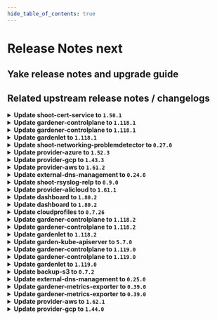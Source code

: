 ```yaml
---
hide_table_of_contents: true
---
```


# Release Notes next

## Yake release notes and upgrade guide

## Related upstream release notes / changelogs


<details>
<summary><b>Update shoot-cert-service to <code>1.50.1</code></b></summary>

# [gardener/gardener-extension-shoot-cert-service]

## 🐛 Bug Fixes

- `[USER]` Fix lookup of referenced secret for custom issuer in shoot manifest with `privateKeySecretName` specified. by `Martin Weindel <martin.weindel@sap.com>` [$282b42a2fc03b79fa1161fd3ff5a31894f72a801]

## Helm Charts
- shoot-cert-service: `europe-docker.pkg.dev/gardener-project/releases/charts/gardener/extensions/shoot-cert-service:v1.50.1`
## Container (OCI) Images
- gardener-extension-shoot-cert-service: `europe-docker.pkg.dev/gardener-project/releases/gardener/extensions/shoot-cert-service:v1.50.1`


</details>

<details>
<summary><b>Update gardener-controlplane to <code>1.118.1</code></b></summary>

# [gardener/gardener]

## 🐛 Bug Fixes

- `[OPERATOR]` Fix a regression that prevented the cache Prometheus in a Gardener managed seed from scraping the cadvisor and kubelet metrics of the seed nodes, and hence the shoot control plane Plutono dashboards could not show e.g. the CPU usage of the control plane components. (part 2) by @istvanballok [#12049]
- `[OPERATOR]` An issue preventing vpa-updater to patch events when recording eviction event on VerticalPodAutoscaler resource is now fixed. by @ialidzhikov [#12035]
## 🏃 Others

- `[DEPENDENCY]` The following dependencies have been updated:  
  - `gardener/dashboard` from `1.80.0` to `1.80.1`. [Release Notes](https://redirect.github.com/gardener/dashboard/releases/tag/1.80.1) by @gardener-ci-robot [#12042]

## Helm Charts
- controlplane: `europe-docker.pkg.dev/gardener-project/releases/charts/gardener/controlplane:v1.118.1`
- gardenlet: `europe-docker.pkg.dev/gardener-project/releases/charts/gardener/gardenlet:v1.118.1`
- operator: `europe-docker.pkg.dev/gardener-project/releases/charts/gardener/operator:v1.118.1`
- resource-manager: `europe-docker.pkg.dev/gardener-project/releases/charts/gardener/resource-manager:v1.118.1`
## Container (OCI) Images
- admission-controller: `europe-docker.pkg.dev/gardener-project/releases/gardener/admission-controller:v1.118.1`
- apiserver: `europe-docker.pkg.dev/gardener-project/releases/gardener/apiserver:v1.118.1`
- controller-manager: `europe-docker.pkg.dev/gardener-project/releases/gardener/controller-manager:v1.118.1`
- gardenlet: `europe-docker.pkg.dev/gardener-project/releases/gardener/gardenlet:v1.118.1`
- node-agent: `europe-docker.pkg.dev/gardener-project/releases/gardener/node-agent:v1.118.1`
- operator: `europe-docker.pkg.dev/gardener-project/releases/gardener/operator:v1.118.1`
- resource-manager: `europe-docker.pkg.dev/gardener-project/releases/gardener/resource-manager:v1.118.1`
- scheduler: `europe-docker.pkg.dev/gardener-project/releases/gardener/scheduler:v1.118.1`


</details>

<details>
<summary><b>Update gardener-controlplane to <code>1.118.1</code></b></summary>

# [gardener/gardener]

## 🐛 Bug Fixes

- `[OPERATOR]` Fix a regression that prevented the cache Prometheus in a Gardener managed seed from scraping the cadvisor and kubelet metrics of the seed nodes, and hence the shoot control plane Plutono dashboards could not show e.g. the CPU usage of the control plane components. (part 2) by @istvanballok [#12049]
- `[OPERATOR]` An issue preventing vpa-updater to patch events when recording eviction event on VerticalPodAutoscaler resource is now fixed. by @ialidzhikov [#12035]
## 🏃 Others

- `[DEPENDENCY]` The following dependencies have been updated:  
  - `gardener/dashboard` from `1.80.0` to `1.80.1`. [Release Notes](https://redirect.github.com/gardener/dashboard/releases/tag/1.80.1) by @gardener-ci-robot [#12042]

## Helm Charts
- controlplane: `europe-docker.pkg.dev/gardener-project/releases/charts/gardener/controlplane:v1.118.1`
- gardenlet: `europe-docker.pkg.dev/gardener-project/releases/charts/gardener/gardenlet:v1.118.1`
- operator: `europe-docker.pkg.dev/gardener-project/releases/charts/gardener/operator:v1.118.1`
- resource-manager: `europe-docker.pkg.dev/gardener-project/releases/charts/gardener/resource-manager:v1.118.1`
## Container (OCI) Images
- admission-controller: `europe-docker.pkg.dev/gardener-project/releases/gardener/admission-controller:v1.118.1`
- apiserver: `europe-docker.pkg.dev/gardener-project/releases/gardener/apiserver:v1.118.1`
- controller-manager: `europe-docker.pkg.dev/gardener-project/releases/gardener/controller-manager:v1.118.1`
- gardenlet: `europe-docker.pkg.dev/gardener-project/releases/gardener/gardenlet:v1.118.1`
- node-agent: `europe-docker.pkg.dev/gardener-project/releases/gardener/node-agent:v1.118.1`
- operator: `europe-docker.pkg.dev/gardener-project/releases/gardener/operator:v1.118.1`
- resource-manager: `europe-docker.pkg.dev/gardener-project/releases/gardener/resource-manager:v1.118.1`
- scheduler: `europe-docker.pkg.dev/gardener-project/releases/gardener/scheduler:v1.118.1`


</details>

<details>
<summary><b>Update gardenlet to <code>1.118.1</code></b></summary>

# [gardener/gardener]

## 🐛 Bug Fixes

- `[OPERATOR]` Fix a regression that prevented the cache Prometheus in a Gardener managed seed from scraping the cadvisor and kubelet metrics of the seed nodes, and hence the shoot control plane Plutono dashboards could not show e.g. the CPU usage of the control plane components. (part 2) by @istvanballok [#12049]
- `[OPERATOR]` An issue preventing vpa-updater to patch events when recording eviction event on VerticalPodAutoscaler resource is now fixed. by @ialidzhikov [#12035]
## 🏃 Others

- `[DEPENDENCY]` The following dependencies have been updated:  
  - `gardener/dashboard` from `1.80.0` to `1.80.1`. [Release Notes](https://redirect.github.com/gardener/dashboard/releases/tag/1.80.1) by @gardener-ci-robot [#12042]

## Helm Charts
- controlplane: `europe-docker.pkg.dev/gardener-project/releases/charts/gardener/controlplane:v1.118.1`
- gardenlet: `europe-docker.pkg.dev/gardener-project/releases/charts/gardener/gardenlet:v1.118.1`
- operator: `europe-docker.pkg.dev/gardener-project/releases/charts/gardener/operator:v1.118.1`
- resource-manager: `europe-docker.pkg.dev/gardener-project/releases/charts/gardener/resource-manager:v1.118.1`
## Container (OCI) Images
- admission-controller: `europe-docker.pkg.dev/gardener-project/releases/gardener/admission-controller:v1.118.1`
- apiserver: `europe-docker.pkg.dev/gardener-project/releases/gardener/apiserver:v1.118.1`
- controller-manager: `europe-docker.pkg.dev/gardener-project/releases/gardener/controller-manager:v1.118.1`
- gardenlet: `europe-docker.pkg.dev/gardener-project/releases/gardener/gardenlet:v1.118.1`
- node-agent: `europe-docker.pkg.dev/gardener-project/releases/gardener/node-agent:v1.118.1`
- operator: `europe-docker.pkg.dev/gardener-project/releases/gardener/operator:v1.118.1`
- resource-manager: `europe-docker.pkg.dev/gardener-project/releases/gardener/resource-manager:v1.118.1`
- scheduler: `europe-docker.pkg.dev/gardener-project/releases/gardener/scheduler:v1.118.1`


</details>

<details>
<summary><b>Update shoot-networking-problemdetector to <code>0.27.0</code></b></summary>

# [gardener/gardener-extension-shoot-networking-problemdetector]

## ✨ New Features

- `[USER]` Containers, which do not require privilege escalations, now forbid privilege escalations explicitly. by @georgibaltiev [#209]
## 🏃 Others

- `[OPERATOR]` Bumps github.com/gardener/gardener from 1.106.0 to 1.107.0. by @dependabot[bot] [#192]
- `[OPERATOR]` Add `patch` verb for the `gardener-extension-heartbeat` resource in the RBAC rules by @MartinWeindel [#234]
- `[OPERATOR]` Dashboard shows now additional IPv6 metrics for dual-stack clusters.  by @axel7born [#240]
- `[OPERATOR]` `RBAC` resources now explicitly state `resources` and `verbs`, replaced use of wildcards `*`. by @georgibaltiev [#228]
- `[OPERATOR]` Bumps github.com/gardener/gardener from 1.109.0 to 1.110.0. by @dependabot[bot] [#200]
- `[OPERATOR]` Update base image from `debian11` to `debian12`. by @MartinWeindel [#230]
- `[OPERATOR]` The legacy method of providing monitoring configuration via `ConfigMap`s labeled with `extensions.gardener.cloud/configuration=monitoring` has been removed. The extension does now only uses the [new contract](https://github.com/gardener/gardener/blob/v1.101.1/docs/extensions/logging-and-monitoring.md#monitoring) for providing monitoring configuration. Before upgrading to this version of the extension, make sure that the deployed Gardener version supports the [new monitoring contract](https://github.com/gardener/gardener/blob/v1.101.1/docs/extensions/logging-and-monitoring.md#monitoring). by @RadaBDimitrova [#232]
- `[OPERATOR]` Bumps github.com/gardener/gardener from 1.107.0 to 1.108.0. by @dependabot[bot] [#196]
- `[OPERATOR]` `extension-shoot-netwroking-problemdetector` no longer supports Shoots with Кubernetes version <= 1.26. by @RadaBDimitrova [#190]
- `[OPERATOR]` Bumps github.com/gardener/gardener from 1.108.0 to 1.109.0. by @dependabot[bot] [#198]
- `[OPERATOR]` The health check controller was previously checking the health of ManagedResources `extension-shoot-networking-problemdetector-controller-shoot` and `extension-shoot-networking-problemdetector-agent-shoot`. This was redundant as gardenlet already checks and reports the health of ManagedResources with class `shoot` - see https://github.com/gardener/gardener/pull/7462. The health check controller of the extension is adapted to check the health of ManagedResource `extension-shoot-networking-problemdetector-controller-seed`. by @RadaBDimitrova [#214]
- `[OPERATOR]` Bumps golang from 1.23.2 to 1.23.3. by @dependabot[bot] [#193]

## Helm Charts
- shoot-networking-problemdetector: `europe-docker.pkg.dev/gardener-project/releases/charts/gardener/extensions/shoot-networking-problemdetector:v0.27.0`
## Container (OCI) Images
- gardener-extension-shoot-networking-problemdetector: `europe-docker.pkg.dev/gardener-project/releases/gardener/extensions/shoot-networking-problemdetector:v0.27.0`


</details>

<details>
<summary><b>Update provider-azure to <code>1.52.3</code></b></summary>

# [gardener/machine-controller-manager]

## ✨ New Features

- `[OPERATOR]` Machine Controller Manager now supports a new machine deployment strategy called InPlaceUpdate. by @acumino [gardener/machine-controller-manager#973]
## 🐛 Bug Fixes

- `[OPERATOR]` A new termination queue to handle machines scheduled for deletion introduced to separate creation requests from deletion by @takoverflow [gardener/machine-controller-manager#964]
- `[OPERATOR]` machine-controller-manager version, and build information are printed at startup. by @renormalize [gardener/machine-controller-manager#985]
## 🏃 Others

- `[OPERATOR]` Integration test framework enhancements for resource and process cleanup by @takoverflow [gardener/machine-controller-manager#968]
- `[OPERATOR]` Resource exhaustion on machine creation results in a longer retry period by @takoverflow [gardener/machine-controller-manager#981]

## Helm Charts
- admission-azure-application: `europe-docker.pkg.dev/gardener-project/releases/charts/gardener/extensions/admission-azure-application:v1.52.3`
- admission-azure-runtime: `europe-docker.pkg.dev/gardener-project/releases/charts/gardener/extensions/admission-azure-runtime:v1.52.3`
- provider-azure: `europe-docker.pkg.dev/gardener-project/releases/charts/gardener/extensions/provider-azure:v1.52.3`
## Container (OCI) Images
- gardener-extension-admission-azure: `europe-docker.pkg.dev/gardener-project/releases/gardener/extensions/admission-azure:v1.52.3`
- gardener-extension-provider-azure: `europe-docker.pkg.dev/gardener-project/releases/gardener/extensions/provider-azure:v1.52.3`


</details>

<details>
<summary><b>Update provider-gcp to <code>1.43.3</code></b></summary>

# [gardener/machine-controller-manager]

## ✨ New Features

- `[OPERATOR]` Machine Controller Manager now supports a new machine deployment strategy called InPlaceUpdate. by @acumino [gardener/machine-controller-manager#973]
## 🐛 Bug Fixes

- `[OPERATOR]` A new termination queue to handle machines scheduled for deletion introduced to separate creation requests from deletion by @takoverflow [gardener/machine-controller-manager#964]
- `[OPERATOR]` machine-controller-manager version, and build information are printed at startup. by @renormalize [gardener/machine-controller-manager#985]
## 🏃 Others

- `[OPERATOR]` Integration test framework enhancements for resource and process cleanup by @takoverflow [gardener/machine-controller-manager#968]
- `[OPERATOR]` Resource exhaustion on machine creation results in a longer retry period by @takoverflow [gardener/machine-controller-manager#981]
# [gardener/machine-controller-manager-provider-gcp]

## 📰 Noteworthy

- `[DEVELOPER]` Golang version updated to `1.24.1` by @aaronfern [gardener/machine-controller-manager-provider-gcp#145]
- `[OPERATOR]` The `gardener/machine-controller-manager` dependency has been updated to `v0.57.1`. [Release Notes](https://github.com/gardener/machine-controller-manager/releases/tag/v0.57.1) by @aaronfern [gardener/machine-controller-manager-provider-gcp#144]

## Helm Charts
- admission-gcp-application: `europe-docker.pkg.dev/gardener-project/releases/charts/gardener/extensions/admission-gcp-application:v1.43.3`
- admission-gcp-runtime: `europe-docker.pkg.dev/gardener-project/releases/charts/gardener/extensions/admission-gcp-runtime:v1.43.3`
- provider-gcp: `europe-docker.pkg.dev/gardener-project/releases/charts/gardener/extensions/provider-gcp:v1.43.3`
## Container (OCI) Images
- gardener-extension-admission-gcp: `europe-docker.pkg.dev/gardener-project/releases/gardener/extensions/admission-gcp:v1.43.3`
- gardener-extension-provider-gcp: `europe-docker.pkg.dev/gardener-project/releases/gardener/extensions/provider-gcp:v1.43.3`


</details>

<details>
<summary><b>Update provider-aws to <code>1.61.2</code></b></summary>

# [gardener/machine-controller-manager]

## ✨ New Features

- `[OPERATOR]` Machine Controller Manager now supports a new machine deployment strategy called InPlaceUpdate. by @acumino [gardener/machine-controller-manager#973]
## 🐛 Bug Fixes

- `[OPERATOR]` machine-controller-manager version, and build information are printed at startup. by @renormalize [gardener/machine-controller-manager#985]
- `[OPERATOR]` A new termination queue to handle machines scheduled for deletion introduced to separate creation requests from deletion by @takoverflow [gardener/machine-controller-manager#964]
## 🏃 Others

- `[OPERATOR]` Resource exhaustion on machine creation results in a longer retry period by @takoverflow [gardener/machine-controller-manager#981]
- `[OPERATOR]` Integration test framework enhancements for resource and process cleanup by @takoverflow [gardener/machine-controller-manager#968]

## Helm Charts
- admission-aws-application: `europe-docker.pkg.dev/gardener-project/releases/charts/gardener/extensions/admission-aws-application:v1.61.2`
- admission-aws-runtime: `europe-docker.pkg.dev/gardener-project/releases/charts/gardener/extensions/admission-aws-runtime:v1.61.2`
- provider-aws: `europe-docker.pkg.dev/gardener-project/releases/charts/gardener/extensions/provider-aws:v1.61.2`
## Container (OCI) Images
- gardener-extension-admission-aws: `europe-docker.pkg.dev/gardener-project/releases/gardener/extensions/admission-aws:v1.61.2`
- gardener-extension-provider-aws: `europe-docker.pkg.dev/gardener-project/releases/gardener/extensions/provider-aws:v1.61.2`


</details>

<details>
<summary><b>Update external-dns-management to <code>0.24.0</code></b></summary>

# [gardener/external-dns-management]

## 🏃 Others

- `[OPERATOR]` `DNSOwner` resources are now completely ignored by @MartinWeindel [#446]

## Helm Charts
- dns-controller-manager: `europe-docker.pkg.dev/gardener-project/releases/charts/dns-controller-manager:v0.24.0`
## Container (OCI) Images
- dns-controller-manager: `europe-docker.pkg.dev/gardener-project/releases/dns-controller-manager:v0.24.0`


</details>

<details>
<summary><b>Update shoot-rsyslog-relp to <code>0.9.0</code></b></summary>

# [gardener/gardener-extension-shoot-rsyslog-relp]

## ⚠️ Breaking Changes

- `[OPERATOR]` The type of the `imageVectorOverwrite` value is changed from string to object. by @ialidzhikov [#260]
## 🏃 Others

- `[OPERATOR]` Update base image from `debian11` to `debian12`. by @MartinWeindel [#264]
- `[OPERATOR]` The RBAC is now reduced to only the required resources and verbs. by @plkokanov [#266]

## Helm Charts
- shoot-rsyslog-relp-admission-application: `europe-docker.pkg.dev/gardener-project/releases/charts/gardener/extensions/shoot-rsyslog-relp-admission-application:v0.9.0`
- shoot-rsyslog-relp-admission-runtime: `europe-docker.pkg.dev/gardener-project/releases/charts/gardener/extensions/shoot-rsyslog-relp-admission-runtime:v0.9.0`
- shoot-rsyslog-relp: `europe-docker.pkg.dev/gardener-project/releases/charts/gardener/extensions/shoot-rsyslog-relp:v0.9.0`
## Container (OCI) Images
- gardener-extension-shoot-rsyslog-relp-admission: `europe-docker.pkg.dev/gardener-project/releases/gardener/extensions/shoot-rsyslog-relp-admission:v0.9.0`
- gardener-extension-shoot-rsyslog-relp: `europe-docker.pkg.dev/gardener-project/releases/gardener/extensions/shoot-rsyslog-relp:v0.9.0`


</details>

<details>
<summary><b>Update provider-alicloud to <code>1.61.1</code></b></summary>

# [gardener/gardener-extension-provider-alicloud]

## 🐛 Bug Fixes

- `[OPERATOR]` A bug was fixed which caused `BackupBucket`s to fail in reconciliation when the referenced secret did not contain a `credentialsFile` field. by @ialidzhikov [#789]

## Helm Charts
- admission-alicloud-application: `europe-docker.pkg.dev/gardener-project/releases/charts/gardener/extensions/admission-alicloud-application:v1.61.1`
- admission-alicloud-runtime: `europe-docker.pkg.dev/gardener-project/releases/charts/gardener/extensions/admission-alicloud-runtime:v1.61.1`
- provider-alicloud: `europe-docker.pkg.dev/gardener-project/releases/charts/gardener/extensions/provider-alicloud:v1.61.1`
## Container (OCI) Images
- gardener-extension-admission-alicloud: `europe-docker.pkg.dev/gardener-project/releases/gardener/extensions/admission-alicloud:v1.61.1`
- gardener-extension-provider-alicloud: `europe-docker.pkg.dev/gardener-project/releases/gardener/extensions/provider-alicloud:v1.61.1`


</details>

<details>
<summary><b>Update dashboard to <code>1.80.2</code></b></summary>

# [gardener/dashboard]

## 🐛 Bug Fixes

- `[USER]` Lazy rendering was not functioning correctly in some scenarios, leading to performance issues with large cluster lists by @grolu [#2442]

## Container (OCI) Images
- gardener-dashboard: `europe-docker.pkg.dev/gardener-project/releases/gardener/dashboard:1.80.2`


</details>

<details>
<summary><b>Update dashboard to <code>1.80.2</code></b></summary>

# [gardener/dashboard]

## 🐛 Bug Fixes

- `[USER]` Lazy rendering was not functioning correctly in some scenarios, leading to performance issues with large cluster lists by @grolu [#2442]

## Container (OCI) Images
- gardener-dashboard: `europe-docker.pkg.dev/gardener-project/releases/gardener/dashboard:1.80.2`


</details>

<details>
<summary><b>Update cloudprofiles to <code>0.7.26</code></b></summary>

**Full Changelog**: https://github.com/gardener-community/cloudprofiles/compare/0.7.25...0.7.26

</details>

<details>
<summary><b>Update gardener-controlplane to <code>1.118.2</code></b></summary>

# [gardener/gardener]

## 🐛 Bug Fixes

- `[OPERATOR]` A bug preventing the `system:serviceaccount:kube-system:gardener-internal` service account, used by `gardener-operator`, to label restricted resources was fixed. by @dimityrmirchev [#12063]
## 🏃 Others

- `[OPERATOR]` Annotations and labels are now ignored when creating referenced resources in the shoot control plane namespaces in seed clusters. by @rfranzke [#12064]
- `[OPERATOR]` Set minAllowed CPU to `150m` for prometheus-shoot to avoid frequent evictions by @voelzmo [#12069]
- `[OPERATOR]` A new check ensures that only owners and project members with a UAM role are allowed to modify the project owner. by @timuthy [#12082]
- `[OPERATOR]` It is now ensured that extension admission webhooks have validated `WorkloadIdentity`s/`Secret`s referenced in `Shoot`s. by @rfranzke [#12075]
- `[DEPENDENCY]` The following dependencies have been updated:  
  - `gardener/dashboard` from `1.80.1` to `1.80.2`. [Release Notes](https://redirect.github.com/gardener/dashboard/releases/tag/1.80.2) by @gardener-ci-robot [#12120]
- `[DEVELOPER]` The `admission-local` deployment was fixed to work with KinD based test setup. by @timuthy [#12106]

## Helm Charts
- controlplane: `europe-docker.pkg.dev/gardener-project/releases/charts/gardener/controlplane:v1.118.2`
- gardenlet: `europe-docker.pkg.dev/gardener-project/releases/charts/gardener/gardenlet:v1.118.2`
- operator: `europe-docker.pkg.dev/gardener-project/releases/charts/gardener/operator:v1.118.2`
- resource-manager: `europe-docker.pkg.dev/gardener-project/releases/charts/gardener/resource-manager:v1.118.2`
## Container (OCI) Images
- admission-controller: `europe-docker.pkg.dev/gardener-project/releases/gardener/admission-controller:v1.118.2`
- apiserver: `europe-docker.pkg.dev/gardener-project/releases/gardener/apiserver:v1.118.2`
- controller-manager: `europe-docker.pkg.dev/gardener-project/releases/gardener/controller-manager:v1.118.2`
- gardenlet: `europe-docker.pkg.dev/gardener-project/releases/gardener/gardenlet:v1.118.2`
- node-agent: `europe-docker.pkg.dev/gardener-project/releases/gardener/node-agent:v1.118.2`
- operator: `europe-docker.pkg.dev/gardener-project/releases/gardener/operator:v1.118.2`
- resource-manager: `europe-docker.pkg.dev/gardener-project/releases/gardener/resource-manager:v1.118.2`
- scheduler: `europe-docker.pkg.dev/gardener-project/releases/gardener/scheduler:v1.118.2`


</details>

<details>
<summary><b>Update gardener-controlplane to <code>1.118.2</code></b></summary>

# [gardener/gardener]

## 🐛 Bug Fixes

- `[OPERATOR]` A bug preventing the `system:serviceaccount:kube-system:gardener-internal` service account, used by `gardener-operator`, to label restricted resources was fixed. by @dimityrmirchev [#12063]
## 🏃 Others

- `[OPERATOR]` Annotations and labels are now ignored when creating referenced resources in the shoot control plane namespaces in seed clusters. by @rfranzke [#12064]
- `[OPERATOR]` Set minAllowed CPU to `150m` for prometheus-shoot to avoid frequent evictions by @voelzmo [#12069]
- `[OPERATOR]` A new check ensures that only owners and project members with a UAM role are allowed to modify the project owner. by @timuthy [#12082]
- `[OPERATOR]` It is now ensured that extension admission webhooks have validated `WorkloadIdentity`s/`Secret`s referenced in `Shoot`s. by @rfranzke [#12075]
- `[DEPENDENCY]` The following dependencies have been updated:  
  - `gardener/dashboard` from `1.80.1` to `1.80.2`. [Release Notes](https://redirect.github.com/gardener/dashboard/releases/tag/1.80.2) by @gardener-ci-robot [#12120]
- `[DEVELOPER]` The `admission-local` deployment was fixed to work with KinD based test setup. by @timuthy [#12106]

## Helm Charts
- controlplane: `europe-docker.pkg.dev/gardener-project/releases/charts/gardener/controlplane:v1.118.2`
- gardenlet: `europe-docker.pkg.dev/gardener-project/releases/charts/gardener/gardenlet:v1.118.2`
- operator: `europe-docker.pkg.dev/gardener-project/releases/charts/gardener/operator:v1.118.2`
- resource-manager: `europe-docker.pkg.dev/gardener-project/releases/charts/gardener/resource-manager:v1.118.2`
## Container (OCI) Images
- admission-controller: `europe-docker.pkg.dev/gardener-project/releases/gardener/admission-controller:v1.118.2`
- apiserver: `europe-docker.pkg.dev/gardener-project/releases/gardener/apiserver:v1.118.2`
- controller-manager: `europe-docker.pkg.dev/gardener-project/releases/gardener/controller-manager:v1.118.2`
- gardenlet: `europe-docker.pkg.dev/gardener-project/releases/gardener/gardenlet:v1.118.2`
- node-agent: `europe-docker.pkg.dev/gardener-project/releases/gardener/node-agent:v1.118.2`
- operator: `europe-docker.pkg.dev/gardener-project/releases/gardener/operator:v1.118.2`
- resource-manager: `europe-docker.pkg.dev/gardener-project/releases/gardener/resource-manager:v1.118.2`
- scheduler: `europe-docker.pkg.dev/gardener-project/releases/gardener/scheduler:v1.118.2`


</details>

<details>
<summary><b>Update gardenlet to <code>1.118.2</code></b></summary>

# [gardener/gardener]

## 🐛 Bug Fixes

- `[OPERATOR]` A bug preventing the `system:serviceaccount:kube-system:gardener-internal` service account, used by `gardener-operator`, to label restricted resources was fixed. by @dimityrmirchev [#12063]
## 🏃 Others

- `[OPERATOR]` Annotations and labels are now ignored when creating referenced resources in the shoot control plane namespaces in seed clusters. by @rfranzke [#12064]
- `[OPERATOR]` Set minAllowed CPU to `150m` for prometheus-shoot to avoid frequent evictions by @voelzmo [#12069]
- `[OPERATOR]` A new check ensures that only owners and project members with a UAM role are allowed to modify the project owner. by @timuthy [#12082]
- `[OPERATOR]` It is now ensured that extension admission webhooks have validated `WorkloadIdentity`s/`Secret`s referenced in `Shoot`s. by @rfranzke [#12075]
- `[DEPENDENCY]` The following dependencies have been updated:  
  - `gardener/dashboard` from `1.80.1` to `1.80.2`. [Release Notes](https://redirect.github.com/gardener/dashboard/releases/tag/1.80.2) by @gardener-ci-robot [#12120]
- `[DEVELOPER]` The `admission-local` deployment was fixed to work with KinD based test setup. by @timuthy [#12106]

## Helm Charts
- controlplane: `europe-docker.pkg.dev/gardener-project/releases/charts/gardener/controlplane:v1.118.2`
- gardenlet: `europe-docker.pkg.dev/gardener-project/releases/charts/gardener/gardenlet:v1.118.2`
- operator: `europe-docker.pkg.dev/gardener-project/releases/charts/gardener/operator:v1.118.2`
- resource-manager: `europe-docker.pkg.dev/gardener-project/releases/charts/gardener/resource-manager:v1.118.2`
## Container (OCI) Images
- admission-controller: `europe-docker.pkg.dev/gardener-project/releases/gardener/admission-controller:v1.118.2`
- apiserver: `europe-docker.pkg.dev/gardener-project/releases/gardener/apiserver:v1.118.2`
- controller-manager: `europe-docker.pkg.dev/gardener-project/releases/gardener/controller-manager:v1.118.2`
- gardenlet: `europe-docker.pkg.dev/gardener-project/releases/gardener/gardenlet:v1.118.2`
- node-agent: `europe-docker.pkg.dev/gardener-project/releases/gardener/node-agent:v1.118.2`
- operator: `europe-docker.pkg.dev/gardener-project/releases/gardener/operator:v1.118.2`
- resource-manager: `europe-docker.pkg.dev/gardener-project/releases/gardener/resource-manager:v1.118.2`
- scheduler: `europe-docker.pkg.dev/gardener-project/releases/gardener/scheduler:v1.118.2`


</details>

<details>
<summary><b>Update garden-kube-apiserver to <code>5.7.0</code></b></summary>

**Full Changelog**: https://github.com/gardener-community/garden-kube-apiserver/compare/v5.6.2...v5.7.0

</details>

<details>
<summary><b>Update gardener-controlplane to <code>1.119.0</code></b></summary>

# [gardener/gardener]

## ⚠️ Breaking Changes

- `[OPERATOR]` The already deprecated `autoscaling.k8s.io/v1beta2` API version is no longer served. Before upgrading to this version of Gardener, make sure that all components use the `autoscaling.k8s.io/v1` API version for managing VerticalPodAutoscaler resources. by @ialidzhikov [#11840]
- `[OPERATOR]` The support for the already deprecated `shoot.gardener.cloud/managed-seed-api-server` annotation is now removed. Instead, consider enabling high availability for the ManagedSeed's Shoot control plane. by @ialidzhikov [#11838]
- `[USER]` The already deprecated `autoscaling.k8s.io/v1beta2` API version is no longer served. Instead, use the `autoscaling.k8s.io/v1` API version for managing VerticalPodAutoscaler resources. by @ialidzhikov [#11840]
## 📰 Noteworthy

- `[USER]` The `spec.kubernetes.kubeAPIServer.enableAnonymousAuthentication` field in the `Shoot` API is deprecated and will be removed in a future release. Before removal, it will be forbidden to set the field when using a future Kubernetes version that graduates the feature gate `AnonymousAuthConfigurableEndpoints`. by @marc1404 [#11984]
- `[OPERATOR]` The `RemoveAPIServerProxyLegacyPort` feature gate has been promoted to beta and is now turned on by default. by @Wieneo [#11902]
## ✨ New Features

- `[OPERATOR]` `Garden.spec.virtualCluster.gardener.gardenerDashboard.ingress.enabled` can now be used to control whether the `gardener-operator` should deploy a `Ingress` resource for the dashboard. by @Wieneo [#12002]
- `[OPERATOR]` `Garden.spec.virtualCluster.gardener.gardenerDashboard.oidcConfig.certificateAuthoritySecretRef` can now be used to specify a secret containing a custom CA certificate for talking to the OIDC endpoint. The certificate must be stored under the `ca.crt` key. by @Wieneo [#11967]
- `[OPERATOR]` Gardener supports gardener-node-agent images built by [ko](https://github.com/ko-build/ko). by @timebertt [#12021]
- `[OPERATOR]` It is now possible forcing `gardener-operator` to re-deploy `gardenlet`s by annotating the responsible `seedmanagement.gardener.cloud/v1alpha1.Gardenlet` resource with `gardener.cloud/operation=force-redeploy`. Read all about it [here](https://github.com/gardener/gardener/tree/master/docs/deployment/deploy_gardenlet_via_operator.md#forceful-re-deployment). by @rfranzke [#11972]
## 🐛 Bug Fixes

- `[OPERATOR]` gardenlet's shoot-care controller : An issue causing gardenlet to report a misleading reason (`NodesScalingDown`) during rolling update of Shoot Nodes is now fixed. by @RadaBDimitrova [#11869]
- `[DEVELOPER]` Fix extension webhook registration for autonomous shoot clusters. by @ScheererJ [#12040]
## 🏃 Others

- `[OPERATOR]` The utilization of the VPN containers running in the seed is now improved by adapting their initial/static requests and by changing the corresponding VPA configuration:  
  - autoscaling is disabled for the `vpn-seed-server` and `openvpn-exporter` containers  
  - initial/static resource requests are reduced  
  - limits are removed  
  - `minAllowed` for the `envoy-proxy` container is removed by @axel7born [#12023]
- `[OPERATOR]` Remove sum for VPA Pod metrics in 'recommendations' dashboard by @voelzmo [#12057]
- `[OPERATOR]` Spreading Istio ingress-gateway pods across hosts is enforced only for zonal Istio deployments now. by @oliver-goetz [#12007]
- `[OPERATOR]` `kube-proxy` no longer fails its readiness probe in case the node is about to be deleted by `cluster-autoscaler`. by @ScheererJ [#12015]
- `[DEPENDENCY]` The following dependencies have been updated:  
  - `gcr.io/istio-release/pilot` from `1.25.2` to `1.25.3`.   
  - `gcr.io/istio-release/proxyv2` from `1.25.2` to `1.25.3`.   
  - `istio.io/api` from `v1.25.2` to `v1.25.3`.  by @gardener-ci-robot [#12074]
- `[DEPENDENCY]` The following dependencies have been updated:  
  - `envoyproxy/envoy` from `v1.34.0` to `v1.34.1`. [Release Notes](https://redirect.github.com/envoyproxy/envoy/releases/tag/v1.34.1) by @gardener-ci-robot [#12024]
## 📖 Documentation

- `[USER]` Dual-Stack Migration documentation now clearly states the precondition of overlay removal. by @ScheererJ [#12053]

## Helm Charts
- controlplane: `europe-docker.pkg.dev/gardener-project/releases/charts/gardener/controlplane:v1.119.0`
- gardenlet: `europe-docker.pkg.dev/gardener-project/releases/charts/gardener/gardenlet:v1.119.0`
- operator: `europe-docker.pkg.dev/gardener-project/releases/charts/gardener/operator:v1.119.0`
- resource-manager: `europe-docker.pkg.dev/gardener-project/releases/charts/gardener/resource-manager:v1.119.0`
## Container (OCI) Images
- admission-controller: `europe-docker.pkg.dev/gardener-project/releases/gardener/admission-controller:v1.119.0`
- apiserver: `europe-docker.pkg.dev/gardener-project/releases/gardener/apiserver:v1.119.0`
- controller-manager: `europe-docker.pkg.dev/gardener-project/releases/gardener/controller-manager:v1.119.0`
- gardenlet: `europe-docker.pkg.dev/gardener-project/releases/gardener/gardenlet:v1.119.0`
- node-agent: `europe-docker.pkg.dev/gardener-project/releases/gardener/node-agent:v1.119.0`
- operator: `europe-docker.pkg.dev/gardener-project/releases/gardener/operator:v1.119.0`
- resource-manager: `europe-docker.pkg.dev/gardener-project/releases/gardener/resource-manager:v1.119.0`
- scheduler: `europe-docker.pkg.dev/gardener-project/releases/gardener/scheduler:v1.119.0`


</details>

<details>
<summary><b>Update gardener-controlplane to <code>1.119.0</code></b></summary>

# [gardener/gardener]

## ⚠️ Breaking Changes

- `[OPERATOR]` The already deprecated `autoscaling.k8s.io/v1beta2` API version is no longer served. Before upgrading to this version of Gardener, make sure that all components use the `autoscaling.k8s.io/v1` API version for managing VerticalPodAutoscaler resources. by @ialidzhikov [#11840]
- `[OPERATOR]` The support for the already deprecated `shoot.gardener.cloud/managed-seed-api-server` annotation is now removed. Instead, consider enabling high availability for the ManagedSeed's Shoot control plane. by @ialidzhikov [#11838]
- `[USER]` The already deprecated `autoscaling.k8s.io/v1beta2` API version is no longer served. Instead, use the `autoscaling.k8s.io/v1` API version for managing VerticalPodAutoscaler resources. by @ialidzhikov [#11840]
## 📰 Noteworthy

- `[USER]` The `spec.kubernetes.kubeAPIServer.enableAnonymousAuthentication` field in the `Shoot` API is deprecated and will be removed in a future release. Before removal, it will be forbidden to set the field when using a future Kubernetes version that graduates the feature gate `AnonymousAuthConfigurableEndpoints`. by @marc1404 [#11984]
- `[OPERATOR]` The `RemoveAPIServerProxyLegacyPort` feature gate has been promoted to beta and is now turned on by default. by @Wieneo [#11902]
## ✨ New Features

- `[OPERATOR]` `Garden.spec.virtualCluster.gardener.gardenerDashboard.ingress.enabled` can now be used to control whether the `gardener-operator` should deploy a `Ingress` resource for the dashboard. by @Wieneo [#12002]
- `[OPERATOR]` `Garden.spec.virtualCluster.gardener.gardenerDashboard.oidcConfig.certificateAuthoritySecretRef` can now be used to specify a secret containing a custom CA certificate for talking to the OIDC endpoint. The certificate must be stored under the `ca.crt` key. by @Wieneo [#11967]
- `[OPERATOR]` Gardener supports gardener-node-agent images built by [ko](https://github.com/ko-build/ko). by @timebertt [#12021]
- `[OPERATOR]` It is now possible forcing `gardener-operator` to re-deploy `gardenlet`s by annotating the responsible `seedmanagement.gardener.cloud/v1alpha1.Gardenlet` resource with `gardener.cloud/operation=force-redeploy`. Read all about it [here](https://github.com/gardener/gardener/tree/master/docs/deployment/deploy_gardenlet_via_operator.md#forceful-re-deployment). by @rfranzke [#11972]
## 🐛 Bug Fixes

- `[OPERATOR]` gardenlet's shoot-care controller : An issue causing gardenlet to report a misleading reason (`NodesScalingDown`) during rolling update of Shoot Nodes is now fixed. by @RadaBDimitrova [#11869]
- `[DEVELOPER]` Fix extension webhook registration for autonomous shoot clusters. by @ScheererJ [#12040]
## 🏃 Others

- `[OPERATOR]` The utilization of the VPN containers running in the seed is now improved by adapting their initial/static requests and by changing the corresponding VPA configuration:  
  - autoscaling is disabled for the `vpn-seed-server` and `openvpn-exporter` containers  
  - initial/static resource requests are reduced  
  - limits are removed  
  - `minAllowed` for the `envoy-proxy` container is removed by @axel7born [#12023]
- `[OPERATOR]` Remove sum for VPA Pod metrics in 'recommendations' dashboard by @voelzmo [#12057]
- `[OPERATOR]` Spreading Istio ingress-gateway pods across hosts is enforced only for zonal Istio deployments now. by @oliver-goetz [#12007]
- `[OPERATOR]` `kube-proxy` no longer fails its readiness probe in case the node is about to be deleted by `cluster-autoscaler`. by @ScheererJ [#12015]
- `[DEPENDENCY]` The following dependencies have been updated:  
  - `gcr.io/istio-release/pilot` from `1.25.2` to `1.25.3`.   
  - `gcr.io/istio-release/proxyv2` from `1.25.2` to `1.25.3`.   
  - `istio.io/api` from `v1.25.2` to `v1.25.3`.  by @gardener-ci-robot [#12074]
- `[DEPENDENCY]` The following dependencies have been updated:  
  - `envoyproxy/envoy` from `v1.34.0` to `v1.34.1`. [Release Notes](https://redirect.github.com/envoyproxy/envoy/releases/tag/v1.34.1) by @gardener-ci-robot [#12024]
## 📖 Documentation

- `[USER]` Dual-Stack Migration documentation now clearly states the precondition of overlay removal. by @ScheererJ [#12053]

## Helm Charts
- controlplane: `europe-docker.pkg.dev/gardener-project/releases/charts/gardener/controlplane:v1.119.0`
- gardenlet: `europe-docker.pkg.dev/gardener-project/releases/charts/gardener/gardenlet:v1.119.0`
- operator: `europe-docker.pkg.dev/gardener-project/releases/charts/gardener/operator:v1.119.0`
- resource-manager: `europe-docker.pkg.dev/gardener-project/releases/charts/gardener/resource-manager:v1.119.0`
## Container (OCI) Images
- admission-controller: `europe-docker.pkg.dev/gardener-project/releases/gardener/admission-controller:v1.119.0`
- apiserver: `europe-docker.pkg.dev/gardener-project/releases/gardener/apiserver:v1.119.0`
- controller-manager: `europe-docker.pkg.dev/gardener-project/releases/gardener/controller-manager:v1.119.0`
- gardenlet: `europe-docker.pkg.dev/gardener-project/releases/gardener/gardenlet:v1.119.0`
- node-agent: `europe-docker.pkg.dev/gardener-project/releases/gardener/node-agent:v1.119.0`
- operator: `europe-docker.pkg.dev/gardener-project/releases/gardener/operator:v1.119.0`
- resource-manager: `europe-docker.pkg.dev/gardener-project/releases/gardener/resource-manager:v1.119.0`
- scheduler: `europe-docker.pkg.dev/gardener-project/releases/gardener/scheduler:v1.119.0`


</details>

<details>
<summary><b>Update gardenlet to <code>1.119.0</code></b></summary>

# [gardener/gardener]

## ⚠️ Breaking Changes

- `[OPERATOR]` The already deprecated `autoscaling.k8s.io/v1beta2` API version is no longer served. Before upgrading to this version of Gardener, make sure that all components use the `autoscaling.k8s.io/v1` API version for managing VerticalPodAutoscaler resources. by @ialidzhikov [#11840]
- `[OPERATOR]` The support for the already deprecated `shoot.gardener.cloud/managed-seed-api-server` annotation is now removed. Instead, consider enabling high availability for the ManagedSeed's Shoot control plane. by @ialidzhikov [#11838]
- `[USER]` The already deprecated `autoscaling.k8s.io/v1beta2` API version is no longer served. Instead, use the `autoscaling.k8s.io/v1` API version for managing VerticalPodAutoscaler resources. by @ialidzhikov [#11840]
## 📰 Noteworthy

- `[USER]` The `spec.kubernetes.kubeAPIServer.enableAnonymousAuthentication` field in the `Shoot` API is deprecated and will be removed in a future release. Before removal, it will be forbidden to set the field when using a future Kubernetes version that graduates the feature gate `AnonymousAuthConfigurableEndpoints`. by @marc1404 [#11984]
- `[OPERATOR]` The `RemoveAPIServerProxyLegacyPort` feature gate has been promoted to beta and is now turned on by default. by @Wieneo [#11902]
## ✨ New Features

- `[OPERATOR]` `Garden.spec.virtualCluster.gardener.gardenerDashboard.ingress.enabled` can now be used to control whether the `gardener-operator` should deploy a `Ingress` resource for the dashboard. by @Wieneo [#12002]
- `[OPERATOR]` `Garden.spec.virtualCluster.gardener.gardenerDashboard.oidcConfig.certificateAuthoritySecretRef` can now be used to specify a secret containing a custom CA certificate for talking to the OIDC endpoint. The certificate must be stored under the `ca.crt` key. by @Wieneo [#11967]
- `[OPERATOR]` Gardener supports gardener-node-agent images built by [ko](https://github.com/ko-build/ko). by @timebertt [#12021]
- `[OPERATOR]` It is now possible forcing `gardener-operator` to re-deploy `gardenlet`s by annotating the responsible `seedmanagement.gardener.cloud/v1alpha1.Gardenlet` resource with `gardener.cloud/operation=force-redeploy`. Read all about it [here](https://github.com/gardener/gardener/tree/master/docs/deployment/deploy_gardenlet_via_operator.md#forceful-re-deployment). by @rfranzke [#11972]
## 🐛 Bug Fixes

- `[OPERATOR]` gardenlet's shoot-care controller : An issue causing gardenlet to report a misleading reason (`NodesScalingDown`) during rolling update of Shoot Nodes is now fixed. by @RadaBDimitrova [#11869]
- `[DEVELOPER]` Fix extension webhook registration for autonomous shoot clusters. by @ScheererJ [#12040]
## 🏃 Others

- `[OPERATOR]` The utilization of the VPN containers running in the seed is now improved by adapting their initial/static requests and by changing the corresponding VPA configuration:  
  - autoscaling is disabled for the `vpn-seed-server` and `openvpn-exporter` containers  
  - initial/static resource requests are reduced  
  - limits are removed  
  - `minAllowed` for the `envoy-proxy` container is removed by @axel7born [#12023]
- `[OPERATOR]` Remove sum for VPA Pod metrics in 'recommendations' dashboard by @voelzmo [#12057]
- `[OPERATOR]` Spreading Istio ingress-gateway pods across hosts is enforced only for zonal Istio deployments now. by @oliver-goetz [#12007]
- `[OPERATOR]` `kube-proxy` no longer fails its readiness probe in case the node is about to be deleted by `cluster-autoscaler`. by @ScheererJ [#12015]
- `[DEPENDENCY]` The following dependencies have been updated:  
  - `gcr.io/istio-release/pilot` from `1.25.2` to `1.25.3`.   
  - `gcr.io/istio-release/proxyv2` from `1.25.2` to `1.25.3`.   
  - `istio.io/api` from `v1.25.2` to `v1.25.3`.  by @gardener-ci-robot [#12074]
- `[DEPENDENCY]` The following dependencies have been updated:  
  - `envoyproxy/envoy` from `v1.34.0` to `v1.34.1`. [Release Notes](https://redirect.github.com/envoyproxy/envoy/releases/tag/v1.34.1) by @gardener-ci-robot [#12024]
## 📖 Documentation

- `[USER]` Dual-Stack Migration documentation now clearly states the precondition of overlay removal. by @ScheererJ [#12053]

## Helm Charts
- controlplane: `europe-docker.pkg.dev/gardener-project/releases/charts/gardener/controlplane:v1.119.0`
- gardenlet: `europe-docker.pkg.dev/gardener-project/releases/charts/gardener/gardenlet:v1.119.0`
- operator: `europe-docker.pkg.dev/gardener-project/releases/charts/gardener/operator:v1.119.0`
- resource-manager: `europe-docker.pkg.dev/gardener-project/releases/charts/gardener/resource-manager:v1.119.0`
## Container (OCI) Images
- admission-controller: `europe-docker.pkg.dev/gardener-project/releases/gardener/admission-controller:v1.119.0`
- apiserver: `europe-docker.pkg.dev/gardener-project/releases/gardener/apiserver:v1.119.0`
- controller-manager: `europe-docker.pkg.dev/gardener-project/releases/gardener/controller-manager:v1.119.0`
- gardenlet: `europe-docker.pkg.dev/gardener-project/releases/gardener/gardenlet:v1.119.0`
- node-agent: `europe-docker.pkg.dev/gardener-project/releases/gardener/node-agent:v1.119.0`
- operator: `europe-docker.pkg.dev/gardener-project/releases/gardener/operator:v1.119.0`
- resource-manager: `europe-docker.pkg.dev/gardener-project/releases/gardener/resource-manager:v1.119.0`
- scheduler: `europe-docker.pkg.dev/gardener-project/releases/gardener/scheduler:v1.119.0`


</details>

<details>
<summary><b>Update backup-s3 to <code>0.7.2</code></b></summary>

## General Changes

* Release Helm OCI artifacts and revendor g/g v1.113. (#15) @Gerrit91


</details>

<details>
<summary><b>Update external-dns-management to <code>0.25.0</code></b></summary>

# [gardener/external-dns-management]

## ✨ New Features

- `[USER]` [alicloud-dns] Add support for weighted routing policy. More details see https://github.com/gardener/external-dns-management/tree/master/docs/alicloud-dns#routing-policy by @MartinWeindel [#461]
## 🐛 Bug Fixes

- `[USER]` Fix update of status for source `DNSEntries` if they are very old, as the heuristics for old entries without `generateName` field did not work. by @MartinWeindel [#466]
## 🏃 Others

- `[DEVELOPER]` cleanup: drop unused (and outdated) script by @ccwienk [#465]

## Helm Charts
- dns-controller-manager: `europe-docker.pkg.dev/gardener-project/releases/charts/dns-controller-manager:v0.25.0`
## Container (OCI) Images
- dns-controller-manager: `europe-docker.pkg.dev/gardener-project/releases/dns-controller-manager:v0.25.0`


</details>

<details>
<summary><b>Update gardener-metrics-exporter to <code>0.39.0</code></b></summary>

# [gardener/gardener-metrics-exporter]

## 🏃 Others

- `[OPERATOR]` Remove gardener_shoot_custom_privileged_containers_total metric by @chrkl [#127]

## Container (OCI) Images
- metrics-exporter: `europe-docker.pkg.dev/gardener-project/releases/gardener/metrics-exporter:0.39.0`


</details>

<details>
<summary><b>Update gardener-metrics-exporter to <code>0.39.0</code></b></summary>

# [gardener/gardener-metrics-exporter]

## 🏃 Others

- `[OPERATOR]` Remove gardener_shoot_custom_privileged_containers_total metric by @chrkl [#127]

## Container (OCI) Images
- metrics-exporter: `europe-docker.pkg.dev/gardener-project/releases/gardener/metrics-exporter:0.39.0`


</details>

<details>
<summary><b>Update provider-aws to <code>1.62.1</code></b></summary>

# [gardener/gardener-extension-provider-aws]

## 🏃 Others

- `[OPERATOR]` Fixes `make verify` and switches the building pipelines to GHA by @kon-angelo [#1343]


</details>

<details>
<summary><b>Update provider-gcp to <code>1.44.0</code></b></summary>

# [gardener/gardener-extension-provider-gcp]

## 📰 Noteworthy

- `[OPERATOR]` Use `cloud-controller-manager@v32.2.2` for Kubernetes >= v1.32 by @marc1404 [#990]
## 🏃 Others

- `[OPERATOR]` Improved credentials configuration validation. by @dimityrmirchev [#1061]
- `[OPERATOR]` The `csi-snapshot-webhook-vpa` VerticalPodAutoscaler and the `csi-snapshot-validation` PodDisruptionBudget are now also cleaned up during the deletion of the legacy `csi-snapshot-validation` resources. by @ialidzhikov [#1068]
- `[OPERATOR]` Add support for single-stack to dual-stack network migration. by @DockToFuture [#1010]
- `[OPERATOR]` The legacy method of providing monitoring configuration via `ConfigMap`s labeled with `extensions.gardener.cloud/configuration=monitoring` has been removed. The extension does now only uses the [new contract](https://github.com/gardener/gardener/blob/v1.101.1/docs/extensions/logging-and-monitoring.md#monitoring) for providing monitoring configuration. Before upgrading to this version of the extension, make sure that the deployed Gardener version supports the [new monitoring contract](https://github.com/gardener/gardener/blob/v1.101.1/docs/extensions/logging-and-monitoring.md#monitoring). by @RadaBDimitrova [#1032]
- `[OPERATOR]` Update base image from `debian11` to `debian12`. by @MartinWeindel [#1031]
- `[OPERATOR]` Update CSI driver from v1.15.4 to v1.17.12 by @hebelsan [#1062]
- `[OPERATOR]` Update gardener/gardener to v1.118.0. by @ScheererJ [#1057]
- `[OPERATOR]` Update `gardener/gardener` to `v1.117.0` [Release Notes](https://github.com/gardener/gardener/releases/tag/v1.117.0). by @acumino [#1042]
- `[OPERATOR]` In dual-stack clusters, services of type `LoadBalancer` will automatically created as dual-stack load balancers. by @ScheererJ [#1001]
- `[OPERATOR]` Obsolete ClusterRoles and ClusterRoleBindings that were leftovers from the machine-controller-manager component are now cleaned up. by @georgibaltiev [#1064]
- `[OPERATOR]` `RBAC` resources now explicitly state `resources` and `verbs`, replaced use of wildcards `*`. by @georgibaltiev [#989]
- `[OPERATOR]` `provider-gcp` no longer supports Shoots with Кubernetes version <= 1.26. by @RadaBDimitrova [#879]
- `[OPERATOR]` Include errors related to locating user-managed resources in the known error set. by @hebelsan [#1044]
- `[OPERATOR]` Remove the `podAntiAffinity` in the deployment in favor of only `TopologySpreadConstraints`. by @LucaBernstein [#1052]
- `[OPERATOR]` The images built by the GCP provider-extension are now multiarch-images, supporting x86_64 and arm64 by @AndreasBurger [#1037]
- `[OPERATOR]` Add missing list permissions for the vpa.  by @kon-angelo [#1075]
- `[OPERATOR]` The [`ServiceTrafficDistribution`](https://kubernetes.io/docs/reference/networking/virtual-ips/#traffic-distribution) feature is being used on to make Services topology-aware when the runtime Kubernetes version is 1.31+. by @ialidzhikov [#949]
- `[DEPENDENCY]` Update csi images:  
  csi-attacher: v4.8.0 -> v4.8.1  
  csi-resizer: v1.13.1 -> v1.13.2  
  csi-snapshotter: v8.2.0 -> v8.2.1  
  csi-snapshot-controller: v8.2.0 -> v8.2.1 by @hebelsan [#1072]
# [gardener/terraformer]

## 🏃 Others

- `[OPERATOR]` Update gardener to v1.117.0 by @hebelsan [gardener/terraformer#162]
- `[OPERATOR]` Update fsnotify to v1.9.0 by @hebelsan [gardener/terraformer#162]
- `[OPERATOR]` Update aws-sdk-go to v1.55.7 by @hebelsan [gardener/terraformer#162]

## Helm Charts
- admission-gcp-application: `europe-docker.pkg.dev/gardener-project/releases/charts/gardener/extensions/admission-gcp-application:v1.44.0`
- admission-gcp-runtime: `europe-docker.pkg.dev/gardener-project/releases/charts/gardener/extensions/admission-gcp-runtime:v1.44.0`
- provider-gcp: `europe-docker.pkg.dev/gardener-project/releases/charts/gardener/extensions/provider-gcp:v1.44.0`
## Container (OCI) Images
- gardener-extension-admission-gcp: `europe-docker.pkg.dev/gardener-project/releases/gardener/extensions/admission-gcp:v1.44.0`
- gardener-extension-provider-gcp: `europe-docker.pkg.dev/gardener-project/releases/gardener/extensions/provider-gcp:v1.44.0`


</details>
